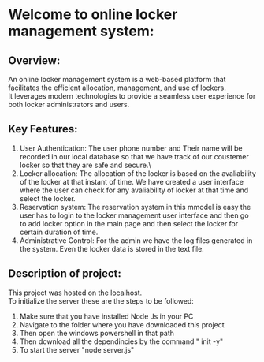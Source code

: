 # Welcome to online locker management system:
## Overview:
An online locker management system is a web-based platform that facilitates the efficient allocation, management, and use of lockers.\
It leverages modern technologies to provide a seamless user experience for both locker administrators and users.
## Key Features:
1. User Authentication:
   The user phone number and Their name will be recorded in our local database so that we have track of our coustemer locker so that they are
   safe and secure.\
3. Locker allocation:
   The allocation of the locker is based on the avaliability of the locker at that instant of time. We have created a user interface where
   the user can check for any avaliability of locker at that time and select the locker.
4. Reservation system:
   The reservation system in this mmodel is easy the user has to login to the locker management user interface and then go to add locker option in
   the main page and then select the locker for certain duration of time.
5. Administrative Control:
   For the admin we have the log files generated in the system. Even the locker data is stored in the text file.
## Description of project:
This project was hosted on the localhost.\
To initialize the server these are the steps to be followed:
1. Make sure that you have installed Node Js in your PC
2. Navigate to the folder where you have downloaded this project
3. Then open the windows powershell in that path
4. Then download all the dependincies by the command " init -y"
5. To start the server "node server.js"
